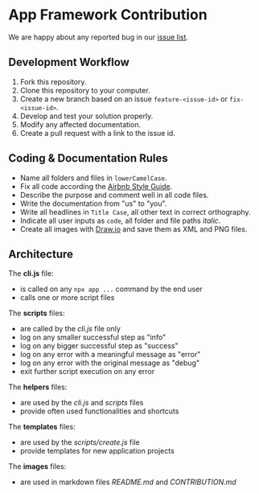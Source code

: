 # App Framework Contribution

We are happy about any reported bug in our [issue list](https://github.com/scriptPilot/app-framework/issues).

## Development Workflow

1. Fork this repository.
2. Clone this repository to your computer.
3. Create a new branch based on an issue `feature-<issue-id>` or `fix-<issue-id>`.
4. Develop and test your solution properly.
5. Modify any affected documentation.
6. Create a pull request with a link to the issue id.

## Coding & Documentation Rules

- Name all folders and files in `lowerCamelCase`.
- Fix all code according the [Airbnb Style Guide](https://github.com/airbnb/javascript).
- Describe the purpose and comment well in all code files.
- Write the documentation from "us" to "you".
- Write all headlines in `Title Case`, all other text in correct orthography.
- Indicate all user inputs as `code`, all folder and file paths *italic*.
- Create all images with [Draw.io](https://www.draw.io/) and save them as XML and PNG files.

## Architecture

The **cli.js** file:

- is called on any `npx app ...` command by the end user
- calls one or more script files

The **scripts** files:

- are called by the *cli.js* file only
- log on any smaller successful step as "info"
- log on any bigger successful step as "success"
- log on any error with a meaningful message as "error"
- log on any error with the original message as "debug"
- exit further script execution on any error

The **helpers** files:

- are used by the *cli.js* and *scripts* files
- provide often used functionalities and shortcuts

The **templates** files:

- are used by the *scripts/create.js* file
- provide templates for new application projects

The **images** files:

- are used in markdown files *README.md* and *CONTRIBUTION.md*

